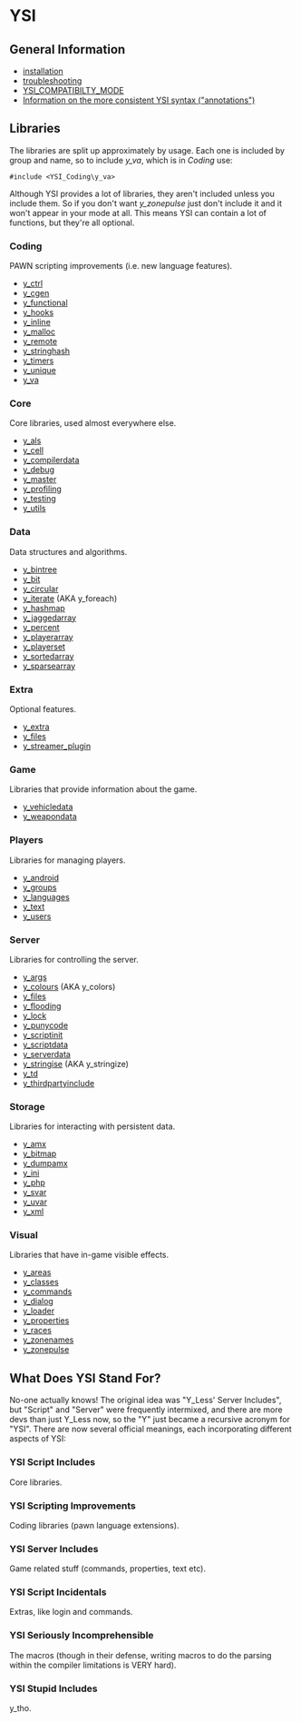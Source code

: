 # YSI

## General Information

* [installation](installation.md)
* [troubleshooting](troubleshooting.md)
* [YSI_COMPATIBILTY_MODE](YSI_COMPATIBILTY_MODE.md)
* [Information on the more consistent YSI syntax ("annotations")](annotations.md)

## Libraries

The libraries are split up approximately by usage.  Each one is included by group and name, so to include *y_va*, which is in *Coding* use:

```pawn
#include <YSI_Coding\y_va>
```

Although YSI provides a lot of libraries, they aren't included unless you include them.  So if you don't want *y_zonepulse* just don't include it and it won't appear in your mode at all.  This means YSI can contain a lot of functions, but they're all optional.

### Coding

PAWN scripting improvements (i.e. new language features).

* [y_ctrl](YSI_Coding/y_ctrl.md)
* [y_cgen](YSI_Coding/y_cgen.md)
* [y_functional](YSI_Coding/y_functional.md)
* [y_hooks](YSI_Coding/y_hooks.md)
* [y_inline](YSI_Coding/y_inline.md)
* [y_malloc](YSI_Coding/y_malloc.md)
* [y_remote](YSI_Coding/y_remote.md)
* [y_stringhash](YSI_Coding/y_stringhash.md)
* [y_timers](YSI_Coding/y_timers.md)
* [y_unique](YSI_Coding/y_unique.md)
* [y_va](YSI_Coding/y_va.md)

### Core

Core libraries, used almost everywhere else.

* [y_als](YSI_Core/y_als.md)
* [y_cell](YSI_Core/y_cell.md)
* [y_compilerdata](YSI_Core/y_compilerdata.md)
* [y_debug](YSI_Core/y_debug.md)
* [y_master](YSI_Core/y_master.md)
* [y_profiling](YSI_Core/y_profiling.md)
* [y_testing](YSI_Core/y_testing.md)
* [y_utils](YSI_Core/y_utils.md)

### Data

Data structures and algorithms.

* [y_bintree](YSI_Data/y_bintree.md)
* [y_bit](YSI_Data/y_bit.md)
* [y_circular](YSI_Data/y_circular.md)
* [y_iterate](YSI_Data/y_iterate.md) (AKA y_foreach)
* [y_hashmap](YSI_Data/y_hashmap.md)
* [y_jaggedarray](YSI_Data/y_jaggedarray.md)
* [y_percent](YSI_Data/y_percent.md)
* [y_playerarray](YSI_Data/y_playerarray.md)
* [y_playerset](YSI_Data/y_playerset.md)
* [y_sortedarray](YSI_Data/y_sortedarray.md)
* [y_sparsearray](YSI_Data/y_sparsearray.md)

### Extra

Optional features.

* [y_extra](YSI_Extra/y_extra.md)
* [y_files](YSI_Extra/y_files.md)
* [y_streamer_plugin](YSI_Extra/y_streamer_plugin.md)

### Game

Libraries that provide information about the game.

* [y_vehicledata](YSI_Game/y_vehicledata.md)
* [y_weapondata](YSI_Game/y_weapondata.md)

### Players

Libraries for managing players.

* [y_android](YSI_Players/y_android.md)
* [y_groups](YSI_Players/y_groups.md)
* [y_languages](YSI_Players/y_languages.md)
* [y_text](YSI_Players/y_text.md)
* [y_users](YSI_Players/y_users.md)

### Server

Libraries for controlling the server.

* [y_args](YSI_Server/y_args.md)
* [y_colours](YSI_Server/y_colours.md) (AKA y_colors)
* [y_files](YSI_Server/y_files.md)
* [y_flooding](YSI_Server/y_flooding.md)
* [y_lock](YSI_Server/y_lock.md)
* [y_punycode](YSI_Server/y_punycode.md)
* [y_scriptinit](YSI_Server/y_scriptinit.md)
* [y_scriptdata](YSI_Server/y_scriptdata.md)
* [y_serverdata](YSI_Server/y_serverdata.md)
* [y_stringise](YSI_Server/y_stringise.md) (AKA y_stringize)
* [y_td](YSI_Server/y_td.md)
* [y_thirdpartyinclude](YSI_Server/y_thirdpartyinclude.md)

### Storage

Libraries for interacting with persistent data.

* [y_amx](YSI_Storage/y_amx.md)
* [y_bitmap](YSI_Storage/y_bitmap.md)
* [y_dumpamx](YSI_Storage/y_dumpamx.md)
* [y_ini](YSI_Storage/y_ini.md)
* [y_php](YSI_Storage/y_php.md)
* [y_svar](YSI_Storage/y_svar.md)
* [y_uvar](YSI_Storage/y_uvar.md)
* [y_xml](YSI_Storage/y_xml.md)

### Visual

Libraries that have in-game visible effects.

* [y_areas](YSI_Visual/y_areas.md)
* [y_classes](YSI_Visual/y_classes.md)
* [y_commands](YSI_Visual/y_commands.md)
* [y_dialog](YSI_Visual/y_dialog.md)
* [y_loader](YSI_Visual/y_loader.md)
* [y_properties](YSI_Visual/y_properties.md)
* [y_races](YSI_Visual/y_races.md)
* [y_zonenames](YSI_Visual/y_zonenames.md)
* [y_zonepulse](YSI_Visual/y_zonepulse.md)

## What Does YSI Stand For?

No-one actually knows!  The original idea was "Y_Less' Server Includes", but "Script" and "Server" were frequently intermixed, and there are more devs than just Y_Less now, so the "Y" just became a recursive acronym for "YSI".  There are now several official meanings, each incorporating different aspects of YSI:

### YSI Script Includes

Core libraries.

### YSI Scripting Improvements

Coding libraries (pawn language extensions).

### YSI Server Includes

Game related stuff (commands, properties, text etc).

### YSI Script Incidentals

Extras, like login and commands.

### YSI Seriously Incomprehensible

The macros (though in their defense, writing macros to do the parsing within the compiler limitations is VERY hard).

### YSI Stupid Includes

y_tho.

